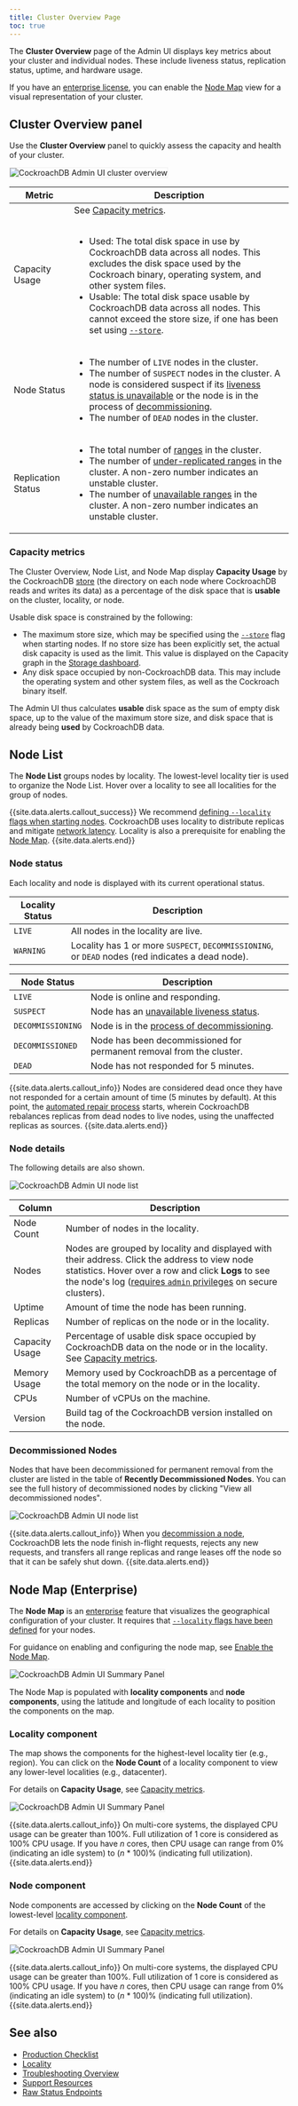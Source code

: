 ```yaml
---
title: Cluster Overview Page
toc: true
---
```


The **Cluster Overview** page of the Admin UI displays key metrics about your cluster and individual nodes. These include liveness status, replication status, uptime, and hardware usage.

If you have an [enterprise license](enterprise-licensing.html), you can enable the [Node Map](#node-map-enterprise) view for a visual representation of your cluster.

## Cluster Overview panel

Use the **Cluster Overview** panel to quickly assess the capacity and health of your cluster.

<img src="{{ 'images/v20.1/admin-ui-cluster-overview-panel.png' | relative_url }}" alt="CockroachDB Admin UI cluster overview" style="border:1px solid #eee;max-width:100%" />

Metric | Description
--------|----
Capacity Usage | See [Capacity metrics](#capacity-metrics).<br><br><ul><li>Used: The total disk space in use by CockroachDB data across all nodes. This excludes the disk space used by the Cockroach binary, operating system, and other system files.</li><li>Usable: The total disk space usable by CockroachDB data across all nodes. This cannot exceed the store size, if one has been set using [`--store`](cockroach-start.html#store).</li></ul>
Node Status | <ul><li>The number of `LIVE` nodes in the cluster.</li><li>The number of `SUSPECT` nodes in the cluster. A node is considered suspect if its [liveness status is unavailable](cluster-setup-troubleshooting.html#node-liveness-issues) or the node is in the process of [decommissioning](#decommissioned-nodes).</li><li>The number of `DEAD` nodes in the cluster.</li>
Replication Status | <ul><li>The total number of [ranges](architecture/overview.html#glossary) in the cluster.</li><li>The number of [under-replicated ranges](admin-ui-replication-dashboard.html#review-of-cockroachdb-terminology) in the cluster. A non-zero number indicates an unstable cluster.</li><li>The number of [unavailable ranges](admin-ui-replication-dashboard.html#review-of-cockroachdb-terminology) in the cluster. A non-zero number indicates an unstable cluster.</li>

### Capacity metrics

The Cluster Overview, Node List, and Node Map display **Capacity Usage** by the CockroachDB [store](architecture/storage-layer.html) (the directory on each node where CockroachDB reads and writes its data) as a percentage of the disk space that is **usable** on the cluster, locality, or node.

Usable disk space is constrained by the following:

- The maximum store size, which may be specified using the [`--store`](cockroach-start.html#store) flag when starting nodes. If no store size has been explicitly set, the actual disk capacity is used as the limit. This value is displayed on the Capacity graph in the [Storage dashboard](admin-ui-storage-dashboard.html#capacity).
- Any disk space occupied by non-CockroachDB data. This may include the operating system and other system files, as well as the Cockroach binary itself.

The Admin UI thus calculates **usable** disk space as the sum of empty disk space, up to the value of the maximum store size, and disk space that is already being **used** by CockroachDB data.

## Node List

The **Node List** groups nodes by locality. The lowest-level locality tier is used to organize the Node List. Hover over a locality to see all localities for the group of nodes.

{{site.data.alerts.callout_success}}
We recommend [defining `--locality` flags when starting nodes](cockroach-start.html#locality). CockroachDB uses locality to distribute replicas and mitigate [network latency](admin-ui-network-latency-page.html). Locality is also a prerequisite for enabling the [Node Map](#node-map-enterprise).
{{site.data.alerts.end}}

### Node status

Each locality and node is displayed with its current operational status.

Locality Status | Description
-------|------------
`LIVE` | All nodes in the locality are live.
`WARNING` | Locality has 1 or more `SUSPECT`, `DECOMMISSIONING`, or `DEAD` nodes (red indicates a dead node).

Node Status | Description
-------|------------
`LIVE` | Node is online and responding.
`SUSPECT` | Node has an [unavailable liveness status](cluster-setup-troubleshooting.html#node-liveness-issues).
`DECOMMISSIONING` | Node is in the [process of decommissioning](remove-nodes.html#how-it-works).
`DECOMMISSIONED` | Node has been decommissioned for permanent removal from the cluster.
`DEAD` | Node has not responded for 5 minutes.

{{site.data.alerts.callout_info}}
Nodes are considered dead once they have not responded for a certain amount of time (5 minutes by default). At this point, the [automated repair process](cockroach-quit.html#how-it-works) starts, wherein CockroachDB rebalances replicas from dead nodes to live nodes, using the unaffected replicas as sources. 
{{site.data.alerts.end}}

### Node details

The following details are also shown.

<img src="{{ 'images/v20.1/admin-ui-node-list.png' | relative_url }}" alt="CockroachDB Admin UI node list" style="border:1px solid #eee;max-width:100%" />

Column | Description
-------|------------
Node Count | Number of nodes in the locality.
Nodes | Nodes are grouped by locality and displayed with their address. Click the address to view node statistics. Hover over a row and click **Logs** to see the node's log ([requires `admin` privileges](admin-ui-overview.html#admin-ui-access) on secure clusters).
Uptime | Amount of time the node has been running.
Replicas | Number of replicas on the node or in the locality.
Capacity Usage | Percentage of usable disk space occupied by CockroachDB data on the node or in the locality. See [Capacity metrics](#capacity-metrics).
Memory Usage | Memory used by CockroachDB as a percentage of the total memory on the node or in the locality.
CPUs | Number of vCPUs on the machine.
Version | Build tag of the CockroachDB version installed on the node.

### Decommissioned Nodes

Nodes that have been decommissioned for permanent removal from the cluster are listed in the table of **Recently Decommissioned Nodes**. You can see the full history of decommissioned nodes by clicking "View all decommissioned nodes".

<img src="{{ 'images/v20.1/admin-ui-decommissioned-nodes.png' | relative_url }}" alt="CockroachDB Admin UI node list" style="border:1px solid #eee;max-width:100%" />

{{site.data.alerts.callout_info}}
When you [decommission a node](remove-nodes.html), CockroachDB lets the node finish in-flight requests, rejects any new requests, and transfers all range replicas and range leases off the node so that it can be safely shut down.
{{site.data.alerts.end}}

## Node Map (Enterprise)

The **Node Map** is an [enterprise](enterprise-licensing.html) feature that visualizes the geographical configuration of your cluster. It requires that [`--locality` flags have been defined](cockroach-start.html#locality) for your nodes.

For guidance on enabling and configuring the node map, see [Enable the Node Map](enable-node-map.html).

<img src="{{ 'images/v20.1/admin-ui-node-map.png' | relative_url }}" alt="CockroachDB Admin UI Summary Panel" style="border:1px solid #eee;max-width:90%" />

The Node Map is populated with **locality components** and **node components**, using the latitude and longitude of each locality to position the components on the map.

### Locality component

The map shows the components for the highest-level locality tier (e.g., region). You can click on the **Node Count** of a locality component to view any lower-level localities (e.g., datacenter). 

For details on **Capacity Usage**, see [Capacity metrics](#capacity-metrics).

<img src="{{ 'images/v20.1/admin-ui-region-component.png' | relative_url }}" alt="CockroachDB Admin UI Summary Panel" style="border:1px solid #eee;max-width:90%" />

{{site.data.alerts.callout_info}}
On multi-core systems, the displayed CPU usage can be greater than 100%. Full utilization of 1 core is considered as 100% CPU usage. If you have _n_ cores, then CPU usage can range from 0% (indicating an idle system) to (_n_ * 100)% (indicating full utilization).
{{site.data.alerts.end}}

### Node component

Node components are accessed by clicking on the **Node Count** of the lowest-level [locality component](#locality-component). 

For details on **Capacity Usage**, see [Capacity metrics](#capacity-metrics).

<img src="{{ 'images/v20.1/admin-ui-node-components.png' | relative_url }}" alt="CockroachDB Admin UI Summary Panel" style="border:1px solid #eee;max-width:90%" />

{{site.data.alerts.callout_info}}
On multi-core systems, the displayed CPU usage can be greater than 100%. Full utilization of 1 core is considered as 100% CPU usage. If you have _n_ cores, then CPU usage can range from 0% (indicating an idle system) to (_n_ * 100)% (indicating full utilization).
{{site.data.alerts.end}}

## See also

- [Production Checklist](recommended-production-settings.html)
- [Locality](cockroach-start.html#locality)
- [Troubleshooting Overview](troubleshooting-overview.html)
- [Support Resources](support-resources.html)
- [Raw Status Endpoints](monitoring-and-alerting.html#raw-status-endpoints)
